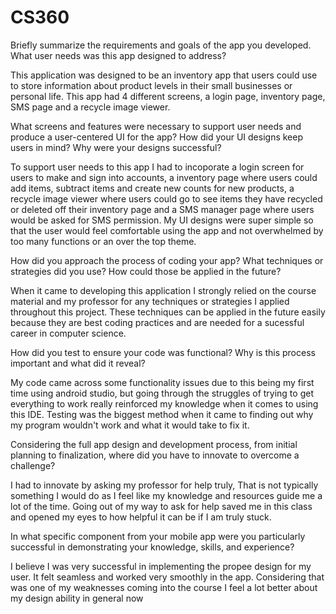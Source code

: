 # CS360

Briefly summarize the requirements and goals of the app you developed. What user needs was this app designed to address?

This application was designed to be an inventory app that users could use to store information about product levels in their small businesses or personal life. This app had 4 different screens, a login page, inventory page, SMS page and a recycle image viewer.

What screens and features were necessary to support user needs and produce a user-centered UI for the app? How did your UI designs keep users in mind? Why were your designs successful?

To support user needs to this app I had to incoporate a login screen for users to make and sign into accounts, a inventory page where users could add items, subtract items and create new counts for new products, a recycle image viewer where users could go to see items they have recycled or deleted off their inventory page and a SMS manager page where users would be asked for SMS permission. My UI designs were super simple so that the user would feel comfortable using the app and not overwhelmed by too many functions or an over the top theme.

How did you approach the process of coding your app? What techniques or strategies did you use? How could those be applied in the future?

When it came to developing this application I strongly relied on the course material and my professor for any techniques or strategies I applied throughout this project. These techniques can be applied in the future easily because they are best coding practices and are needed for a sucessful career in computer science.

How did you test to ensure your code was functional? Why is this process important and what did it reveal?

My code came across some functionality issues due to this being my first time using android studio, but going through the struggles of trying to get everything to work really reinforced my knowledge when it comes to using this IDE. Testing was the biggest method when it came to finding out why my program wouldn't work and what it would take to fix it.

Considering the full app design and development process, from initial planning to finalization, where did you have to innovate to overcome a challenge?

I had to innovate by asking my professor for help truly, That is not typically something I would do as I feel like my knowledge and resources guide me a lot of the time. Going out of my way to ask for help saved me in this class and opened my eyes to how helpful it can be if I am truly stuck.

In what specific component from your mobile app were you particularly successful in demonstrating your knowledge, skills, and experience?

I believe I was very successful in implementing the propee design for my user. It felt seamless and worked very smoothly in the app. Considering that was one of my weaknesses coming into the course I feel a lot better about my design ability in general now

